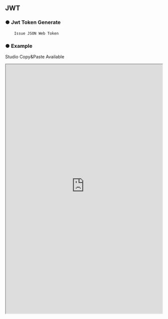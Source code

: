 ## JWT

### ● Jwt Token Generate

        Issue JSON Web Token

### ● Example
<p class='comment'>Studio Copy&Paste Available</p>
<iframe
    src="https://d1sxhpvag16wqc.cloudfront.net/v3.1.0/authorization/jwt_create"
    width="100%"
    height="800px"
    allow=""
    sandbox="allow-scripts allow-same-origin" />
<div class="display-pdf">
    <p><img src="../../../img/assets/jwt_create_example_1.png" alt="" /></p>
    <p><img src="../../../img/assets/jwt_create_example_2.png" alt="" /></p>    
</div>

### ● Result

```text
{
  "result": "eyJ0eXAiOiJKV1QiLCJhbGciOiJIUzI1NiJ9.eyJpYXQiOjE2MzIzNjQ1MzAsImlzcyI6Im50dXBsZSIsInN1YiI6InRlc3Qtand0IiwiYXVkIjpbIm50dXBsZS1jbGllbnQiXSwianRpIjoiand0aWQtbnR1cGxlMDkiLCJrZXktMSI6ImFkZC1jbGFpbS0xIn0.aGlcudp4LttAv6MZIx3NTdum1aDFtl_FOJPfDcOrF58"
}
```

##### * Create Secret Key
<p class='comment'>Studio Copy&Paste Available</p>
<iframe
    src="https://d1sxhpvag16wqc.cloudfront.net/v3.1.0/authorization/jwt_secret_key"
    width="100%"
    height="800px"
    allow=""
    sandbox="allow-scripts allow-same-origin" />
<div class="display-pdf">
    <p><img src="../../../img/assets/jwt_secret_key_example.png" alt="" /></p>
</div>

##### * Create Secret Key Result

```text
{
  "result": {
    "hexEncode": "43bdc3c9a506b44fadefd1ae93c3c6e8"
  }
}
```

### ● Jwt Token Verify

        JSON Web Token Authentication

#### ● Example
<p class='comment'>Studio Copy&Paste Available</p>
<iframe
    src="https://d1sxhpvag16wqc.cloudfront.net/v3.1.0/authorization/jwt_verify"
    width="100%"
    height="800px"
    allow=""
    sandbox="allow-scripts allow-same-origin" />
<div class="display-pdf">
    <p><img src="../../../img/assets/jwt_verify_example_1.png" alt="" /></p>
    <p><img src="../../../img/assets/jwt_verify_example_2.png" alt="" /></p>
</div>

### ● Result

```text
{
  "result": {
    "header": {
      "typ": "JWT",
      "alg": "HS256"
    },
    "payload": {
      "iat": 1632364530,
      "iss": "ntuple",
      "sub": "test-jwt",
      "aud": [
        "ntuple-client"
      ],
      "jti": "jwtid-ntuple09",
      "key-1": "add-claim-1"
    }
  }
}
```

#### ● JWT Client Example
<p class='comment'>Studio Copy&Paste Available</p>
<iframe
    src="https://d1sxhpvag16wqc.cloudfront.net/v3.1.0/authorization/jwt_client"
    width="100%"
    height="800px"
    allow=""
    sandbox="allow-scripts allow-same-origin" />
<div class="display-pdf">
    <p><img src="../../../img/assets/jwt_client_example_1.png" alt="" /></p>
    <p><img src="../../../img/assets/jwt_client_example_2.png" alt="" /></p>
    <p><img src="../../../img/assets/jwt_client_example_3.png" alt="" /></p>
</div>

### ● Result

```text
{
  "result": {
    "request": {
      "header": {
        "Content-Type": "application/json",
        "X-Synctree-Plan-ID": "042a44afeff6ca7f518204c2084781334c07664123a4c26dd619b3c1ee251837",
        "X-Synctree-Plan-Environment": "dev",
        "X-Synctree-Bizunit-Version": "1.0",
        "X-Synctree-Revision-ID": "04633386856fbee8eeb8a646b9fe5fd0d756113dab713c85e2cebbe5fda1e80f",
        "AUTHORIZATION": "eyJ0eXAiOiJKV1QiLCJhbGciOiJIUzI1NiJ9.eyJpYXQiOjE2MzIzNjQ1MzAsImlzcyI6Im50dXBsZSIsInN1YiI6InRlc3Qtand0IiwiYXVkIjpbIm50dXBsZS1jbGllbnQiXSwianRpIjoiand0aWQtbnR1cGxlMDkiLCJrZXktMSI6ImFkZC1jbGFpbS0xIn0.aGlcudp4LttAv6MZIx3NTdum1aDFtl_FOJPfDcOrF58"
      },
      "body": []
    },
    "response": {
      "status_code": 200,
      "header": {
        "Date": [
          "Thu, 23 Sep 2021 03:45:14 GMT"
        ],
        "Content-Type": [
          "application/json; charset=UTF-8"
        ],
        "Transfer-Encoding": [
          "chunked"
        ],
        "Connection": [
          "keep-alive"
        ],
        "Server": [
          "nginx"
        ],
        "Set-Cookie": [
          "PHPSESSID=af75ced373f00cd85470bb1ef9d265ac; path=/"
        ],
        "Expires": [
          "Thu, 19 Nov 1981 08:52:00 GMT"
        ],
        "Cache-Control": [
          "no-store, no-cache, must-revalidate"
        ],
        "Pragma": [
          "no-cache"
        ],
        "X-Synctree-Bizunit-Transaction-Key": [
          "0873846fe0ed04270d42df182aec2631"
        ]
      },
      "body": {
        "result": {
          "header": {
            "typ": "JWT",
            "alg": "HS256"
          },
          "payload": {
            "iat": 1632364530,
            "iss": "ntuple",
            "sub": "test-jwt",
            "aud": [
              "ntuple-client"
            ],
            "jti": "jwtid-ntuple09",
            "key-1": "add-claim-1"
          }
        }
      }
    }
  }
}
```



